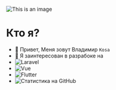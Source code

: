 ![This is an image](https://sun9-81.userapi.com/s/v1/if2/9_Tuhgm-Tnb-CLKr1ED22p1ypVKrbkWfAyLKNBdzzMOYeRfNXdWTH3ezEl-D8pCqlEVQHDAs5ABymCDIKo0zxdF-.jpg?size=2120x352&quality=96&type=album)


# Кто я?
- 👋 Привет, Меня зовут Владимир ```Kosa```
- 👀 Я заинтересован в разрабоке на
- ![Laravel](https://img.shields.io/badge/-Laravel-000000?style=for-the-badge&logo=Laravel)
- ![Vue](https://img.shields.io/badge/-Vue.Js-000000?style=for-the-badge&logo=Vue.js)
- ![Flutter](https://img.shields.io/badge/-Flutter-000000?style=for-the-badge&logo=Flutter)
- ![Статистика на GitHub](https://github-readme-stats.vercel.app/api?username=vova641&show_icons=true&theme=radical)


<!---
vova641/vova641 is a ✨ special ✨ repository because its `README.md` (this file) appears on your GitHub profile.
You can click the Preview link to take a look at your changes.
--->
